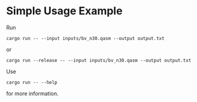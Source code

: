 # Simple Usage Example

Run
```
cargo run -- --input inputs/bv_n30.qasm --output output.txt
```
or
```
cargo run --release -- --input inputs/bv_n30.qasm --output output.txt
```

Use 
```
cargo run -- --help
```
for more information.
